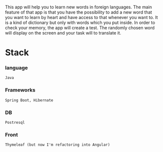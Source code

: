 This app will help you to learn new words in foreign languages.
The main feature of that app is that you have the possibility to add a new word that you want to learn by heart and have access to that whenever you want to.
It is a kind of dictionary but only with words which you put inside. In order to check your memory, the app will create a test.
The randomly chosen word will display on the screen and your task will to translate it. 
# Stack
### language 
```
Java
```
### Frameworks
```
Spring Boot, Hibernate
```
### DB
```
Postresql
```
### Front
```
Thymeleaf (but now I'm refactoring into Angular)
```
